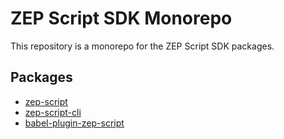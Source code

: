 # ZEP Script SDK Monorepo

This repository is a monorepo for the ZEP Script SDK packages.

## Packages

- [zep-script](packages/zep-script)
- [zep-script-cli](packages/zep-script-cli)
- [babel-plugin-zep-script](packages/babel-plugin-zep-script)